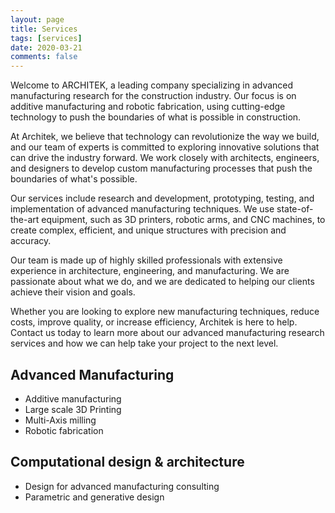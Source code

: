 ```yaml
---
layout: page
title: Services
tags: [services]
date: 2020-03-21
comments: false
---
```


Welcome to ARCHITEK, a leading company specializing in advanced manufacturing research for the construction industry. Our focus is on additive manufacturing and robotic fabrication, using cutting-edge technology to push the boundaries of what is possible in construction.

At Architek, we believe that technology can revolutionize the way we build, and our team of experts is committed to exploring innovative solutions that can drive the industry forward. We work closely with architects, engineers, and designers to develop custom manufacturing processes that push the boundaries of what's possible.

Our services include research and development, prototyping, testing, and implementation of advanced manufacturing techniques. We use state-of-the-art equipment, such as 3D printers, robotic arms, and CNC machines, to create complex, efficient, and unique structures with precision and accuracy.

Our team is made up of highly skilled professionals with extensive experience in architecture, engineering, and manufacturing. We are passionate about what we do, and we are dedicated to helping our clients achieve their vision and goals.

Whether you are looking to explore new manufacturing techniques, reduce costs, improve quality, or increase efficiency, Architek is here to help. Contact us today to learn more about our advanced manufacturing research services and how we can help take your project to the next level.

## Advanced Manufacturing

  - Additive manufacturing
  - Large scale 3D Printing
  - Multi-Axis milling
  - Robotic fabrication

## Computational  design & architecture

  - Design for advanced manufacturing consulting 
  - Parametric and generative design
